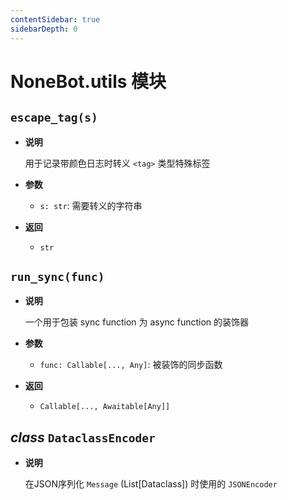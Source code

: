 ```yaml
---
contentSidebar: true
sidebarDepth: 0
---
```


# NoneBot.utils 模块


## `escape_tag(s)`


* **说明**

    用于记录带颜色日志时转义 `<tag>` 类型特殊标签



* **参数**

    
    * `s: str`: 需要转义的字符串



* **返回**

    
    * `str`



## `run_sync(func)`


* **说明**

    一个用于包装 sync function 为 async function 的装饰器



* **参数**

    
    * `func: Callable[..., Any]`: 被装饰的同步函数



* **返回**

    
    * `Callable[..., Awaitable[Any]]`



## _class_ `DataclassEncoder`


* **说明**

    在JSON序列化 `Message` (List[Dataclass]) 时使用的 `JSONEncoder`
